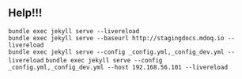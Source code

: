 ## Help!!!

`bundle exec jekyll serve --livereload`  
`bundle exec jekyll serve --baseurl http://stagingdocs.mdoq.io --livereload`  
`bundle exec jekyll serve --config _config.yml,_config_dev.yml --livereload`
`bundle exec jekyll serve --config _config.yml,_config_dev.yml --host 192.168.56.101 --livereload`
